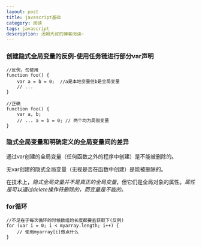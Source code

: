 ```yaml
---
layout: post
title: javascript基础
category: 阅读
tags: javascript 
description: 汤姆大叔的博客阅读~
---
```


### 创建隐式全局变量的反例-使用任务链进行部分var声明

	//反例，勿使用 
	function foo() {
    	var a = b = 0;  //a是本地变量但b是全局变量
   		// ...
	}
	
	//正确
	function foo() {
    	var a, b;
   		// ... a = b = 0; // 两个均为局部变量   
	}

### 隐式全局变量和明确定义的全局变量间的差异

通过var创建的全局变量（任何函数之外的程序中创建）是不能被删除的。

无var创建的隐式全局变量（无视是否在函数中创建）是能被删除的。

在技术上，*隐式全局变量并不是真正的全局变量*，但它们是全局对象的属性。*属性是可以通过delete操作符删除的，而变量是不能的。*

### for循环
	
	//不足在于每次循环的时候数组的长度都要去获取下(反例)
	for (var i = 0; i < myarray.length; i++) {
   		// 使用myarray[i]做点什么
	}